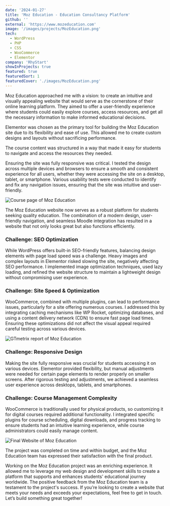 ```yaml
---
date: '2024-01-27'
title: 'Moz Education - Education Consultancy Platform'
github: ''
external: 'https://www.mozeducation.com'
image: '/images/projects/MozEducation.png'
tech:
  - WordPress
  - PHP
  - CSS
  - WooCommerce
  - Elementor
company: 'RhyStart'
showInProjects: true
featured: true
featuredSort: 1
featuredCover: './images/MozEducation.png'
---
```


Moz Education approached me with a vision: to create an intuitive and visually appealing website that would serve as the cornerstone of their online learning platform. They aimed to offer a user-friendly experience where students could easily explore courses, access resources, and get all the necessary information to make informed educational decisions.

Elementor was chosen as the primary tool for building the Moz Education site due to its flexibility and ease of use. This allowed me to create custom designs and layouts without sacrificing performance.

The course content was structured in a way that made it easy for students to navigate and access the resources they needed.

Ensuring the site was fully responsive was critical. I tested the design across multiple devices and browsers to ensure a smooth and consistent experience for all users, whether they were accessing the site on a desktop, tablet, or smartphone. Various usability tests were conducted to identify and fix any navigation issues, ensuring that the site was intuitive and user-friendly.

![Course page of Moz Education](/images/projects/MozEducation2.png)

The Moz Education website now serves as a robust platform for students seeking quality education. The combination of a modern design, user-friendly navigation, and seamless Moodle integration has resulted in a website that not only looks great but also functions efficiently.

### Challenge: SEO Optimization

While WordPress offers built-in SEO-friendly features, balancing design elements with page load speed was a challenge. Heavy images and complex layouts in Elementor risked slowing the site, negatively affecting SEO performance. I implemented image optimization techniques, used lazy loading, and refined the website structure to maintain a lightweight design without compromising user experience.

### Challenge: Site Speed & Optimization

WooCommerce, combined with multiple plugins, can lead to performance issues, particularly for a site offering numerous courses. I addressed this by integrating caching mechanisms like WP Rocket, optimizing databases, and using a content delivery network (CDN) to ensure fast page load times. Ensuring these optimizations did not affect the visual appeal required careful testing across various devices.

![GTmetrix report of Moz Education](/images/projects/MozEducation3.png)

### Challenge: Responsive Design

Making the site fully responsive was crucial for students accessing it on various devices. Elementor provided flexibility, but manual adjustments were needed for certain page elements to render properly on smaller screens. After rigorous testing and adjustments, we achieved a seamless user experience across desktops, tablets, and smartphones.

### Challenge: Course Management Complexity

WooCommerce is traditionally used for physical products, so customizing it for digital courses required additional functionality. I integrated specific plugins for course scheduling, digital downloads, and progress tracking to ensure students had an intuitive learning experience, while course administrators could easily manage content.

![Final Website of Moz Education](/images/projects/MozEducation1.png)

The project was completed on time and within budget, and the Moz Education team has expressed their satisfaction with the final product.

Working on the Moz Education project was an enriching experience. It allowed me to leverage my web design and development skills to create a platform that supports and enhances students' educational journey worldwide. The positive feedback from the Moz Education team is a testament to the project's success.
If you’re looking to create a website that meets your needs and exceeds your expectations, feel free to get in touch. Let’s build something great together!
